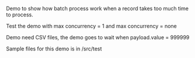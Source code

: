Demo to show how batch process work when a record takes too much time to process.

Test the demo with max concurrency = 1 and
max concurrency = none

Demo need CSV files, the demo goes to wait when payload.value = 999999


Sample files for this demo is in /src/test